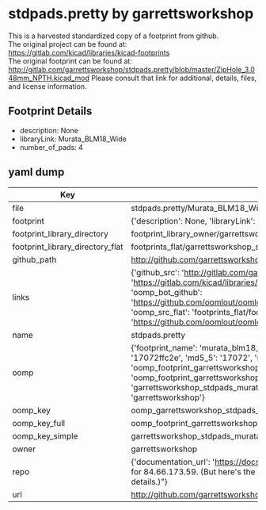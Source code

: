 # stdpads.pretty by garrettsworkshop  
This is a harvested standardized copy of a footprint from github.  
The original project can be found at:  
https://gitlab.com/kicad/libraries/kicad-footprints  
The original footprint can be found at:
http://gitlab.com/garrettsworkshop/stdpads.pretty/blob/master/ZipHole_3.048mm_NPTH.kicad_mod
Please consult that link for additional, details, files, and license information.  
## Footprint Details
* description: None  
* libraryLink: Murata_BLM18_Wide  
* number_of_pads: 4  
## yaml dump  
| Key | Value |  
| --- | --- |  
| file | stdpads.pretty/Murata_BLM18_Wide.kicad_mod |  
| footprint | {'description': None, 'libraryLink': 'Murata_BLM18_Wide', 'number_of_pads': 4} |  
| footprint_library_directory | footprint_library_owner/garrettsworkshop_stdpads.pretty |  
| footprint_library_directory_flat | footprints_flat/garrettsworkshop_stdpads_murata_blm18_wide/working |  
| github_path | http://github.com/garrettsworkshop/stdpads.pretty/blob/master/Murata_BLM18_Wide.kicad_mod |  
| links | {'github_src': 'http://gitlab.com/garrettsworkshop/stdpads.pretty/blob/master/ZipHole_3.048mm_NPTH.kicad_mod', 'github_src_repo': 'https://gitlab.com/kicad/libraries/kicad-footprints', 'oomp_bot': 'footprints/garrettsworkshop_stdpads_murata_blm18_wide/working', 'oomp_bot_github': 'https://github.com/oomlout/oomlout_oomp_footprint_bot/tree/main/footprints/garrettsworkshop_stdpads_murata_blm18_wide/working', 'oomp_src_flat': 'footprints_flat/footprints_flat/garrettsworkshop_stdpads_murata_blm18_wide/working', 'oomp_src_flat_github': 'https://github.com/oomlout/oomlout_oomp_footprint_src/tree/main/footprints_flat/garrettsworkshop_stdpads_murata_blm18_wide/working'} |  
| name | stdpads.pretty |  
| oomp | {'footprint_name': 'murata_blm18_wide', 'library_name': 'stdpads', 'md5': '17072ffc2ea8c9b5dbb283d09a0c823d', 'md5_10': '17072ffc2e', 'md5_5': '17072', 'md5_6': '17072f', 'oomp_key': 'oomp_garrettsworkshop_stdpads_murata_blm18_wide', 'oomp_key_extra': 'oomp_footprint_garrettsworkshop_stdpads_murata_blm18_wide', 'oomp_key_full': 'oomp_footprint_garrettsworkshop_stdpads_murata_blm18_wide_17072f', 'oomp_key_simple': 'garrettsworkshop_stdpads_murata_blm18_wide', 'original_filename': 'stdpads.pretty/Murata_BLM18_Wide.kicad_mod', 'owner_name': 'garrettsworkshop'} |  
| oomp_key | oomp_garrettsworkshop_stdpads_murata_blm18_wide |  
| oomp_key_full | oomp_footprint_garrettsworkshop_stdpads_murata_blm18_wide |  
| oomp_key_simple | garrettsworkshop_stdpads_murata_blm18_wide |  
| owner | garrettsworkshop |  
| repo | {'documentation_url': 'https://docs.github.com/rest/overview/resources-in-the-rest-api#rate-limiting', 'message': "API rate limit exceeded for 84.66.173.59. (But here's the good news: Authenticated requests get a higher rate limit. Check out the documentation for more details.)"} |  
| url | http://github.com/garrettsworkshop/stdpads.pretty |  

